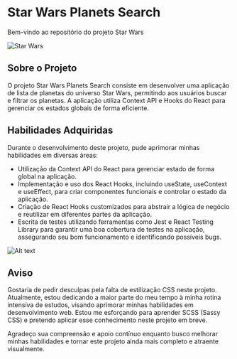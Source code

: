 # Star Wars Planets Search

Bem-vindo ao repositório do projeto Star Wars

![Star Wars](https://brorlandi.github.io/StarWarsIntroCreator/preview.png)

## Sobre o Projeto

O projeto Star Wars Planets Search consiste em desenvolver uma aplicação de lista de planetas do universo Star Wars, permitindo aos usuários buscar e filtrar os planetas. A aplicação utiliza Context API e Hooks do React para gerenciar os estados globais de forma eficiente.

## Habilidades Adquiridas

Durante o desenvolvimento deste projeto, pude aprimorar minhas habilidades em diversas áreas:

- Utilização da Context API do React para gerenciar estado de forma global na aplicação.
- Implementação e uso dos React Hooks, incluindo useState, useContext e useEffect, para criar componentes funcionais e controlar o estado da aplicação.
- Criação de React Hooks customizados para abstrair a lógica de negócio e reutilizar em diferentes partes da aplicação.
- Escrita de testes utilizando ferramentas como Jest e React Testing Library para garantir uma boa cobertura de testes na aplicação, assegurando seu bom funcionamento e identificando possíveis bugs.

![Alt text](https://i.giphy.com/utjOwiKkIsIpRBZZbi.webp)


## Aviso

Gostaria de pedir desculpas pela falta de estilização CSS neste projeto. Atualmente, estou dedicando a maior parte do meu tempo à minha rotina intensiva de estudos, visando aprimorar minhas habilidades em desenvolvimento web. Estou me esforçando para aprender SCSS (Sassy CSS) e pretendo aplicar esse conhecimento neste projeto em breve.

Agradeço sua compreensão e apoio contínuo enquanto busco melhorar minhas habilidades e tornar este projeto ainda mais completo e atraente visualmente.
